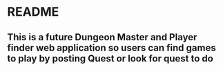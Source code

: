 # README

## This is a future Dungeon Master and Player finder web application so users can find games to play by posting Quest or look for quest to do
